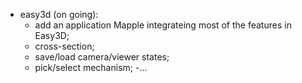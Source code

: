 * easy3d (on going):
	- add an application Mapple integrateing most of the features in Easy3D;
	- cross-section;
	- save/load camera/viewer states;
	- pick/select mechanism;
	-...
